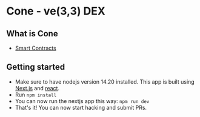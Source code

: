 # Cone - ve(3,3) DEX

## What is Cone

- [Smart Contracts](https://github.com/cone-exchange/cone-contracts)

## Getting started

- Make sure to have nodejs version 14.20 installed. This app is built using [Next.js](https://nextjs.org/learn/basics/create-nextjs-app) and [react](https://reactjs.org/docs/getting-started.html).
- Run `npm install`
- You can now run the nextjs app this way: `npm run dev`
- That's it! You can now start hacking and submit PRs.
